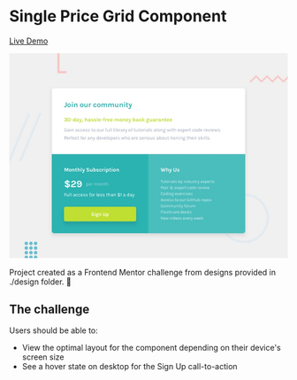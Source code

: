 # Single Price Grid Component

[Live Demo](https://predeyo.github.io/single-price-grid-component)

![Design preview for the Single Price Grid Component coding challenge](./design/desktop-preview.jpg)

Project created as a Frontend Mentor challenge from designs provided in ./design folder. 🚀

## The challenge

Users should be able to:

- View the optimal layout for the component depending on their device's screen size
- See a hover state on desktop for the Sign Up call-to-action
